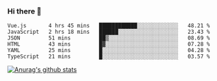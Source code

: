 ### Hi there 👋



<!--
**webB1an/webB1an** is a ✨ _special_ ✨ repository because its `README.md` (this file) appears on your GitHub profile.

Here are some ideas to get you started:

- 🔭 I’m currently working on ...
- 🌱 I’m currently learning ...
- 👯 I’m looking to collaborate on ...
- 🤔 I’m looking for help with ...
- 💬 Ask me about ...
- 📫 How to reach me: ...
- 😄 Pronouns: ...
- ⚡ Fun fact: ...
-->

<!--START_SECTION:waka-->

```text
Vue.js       4 hrs 45 mins   ████████████░░░░░░░░░░░░░   48.21 %
JavaScript   2 hrs 18 mins   ██████░░░░░░░░░░░░░░░░░░░   23.43 %
JSON         51 mins         ██▒░░░░░░░░░░░░░░░░░░░░░░   08.69 %
HTML         43 mins         █▓░░░░░░░░░░░░░░░░░░░░░░░   07.28 %
YAML         25 mins         █░░░░░░░░░░░░░░░░░░░░░░░░   04.28 %
TypeScript   21 mins         █░░░░░░░░░░░░░░░░░░░░░░░░   03.57 %
```

<!--END_SECTION:waka-->


[![Anurag's github stats](https://github-readme-stats.vercel.app/api?username=webB1an&show_icons=true&theme=radical)](https://github.com/anuraghazra/github-readme-stats)

